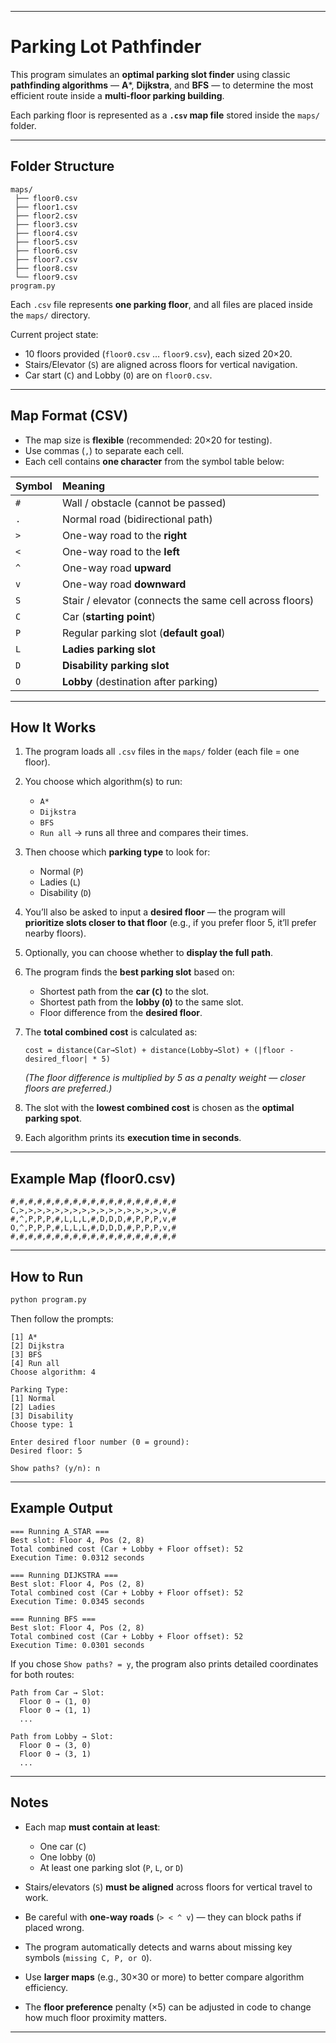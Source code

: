 
---

# Parking Lot Pathfinder

This program simulates an **optimal parking slot finder** using classic **pathfinding algorithms** — **A***, **Dijkstra**, and **BFS** — to determine the most efficient route inside a **multi-floor parking building**.

Each parking floor is represented as a **`.csv` map file** stored inside the `maps/` folder.

---

## Folder Structure

```
maps/
 ├── floor0.csv
 ├── floor1.csv
 ├── floor2.csv
 ├── floor3.csv
 ├── floor4.csv
 ├── floor5.csv
 ├── floor6.csv
 ├── floor7.csv
 ├── floor8.csv
 └── floor9.csv
program.py
```

Each `.csv` file represents **one parking floor**, and all files are placed inside the `maps/` directory.

Current project state:

* 10 floors provided (`floor0.csv` … `floor9.csv`), each sized 20×20.
* Stairs/Elevator (`S`) are aligned across floors for vertical navigation.
* Car start (`C`) and Lobby (`O`) are on `floor0.csv`.

---

## Map Format (CSV)

* The map size is **flexible** (recommended: 20×20 for testing).
* Use commas (`,`) to separate each cell.
* Each cell contains **one character** from the symbol table below:

| Symbol | Meaning                                                 |
| :----- | :------------------------------------------------------ |
| `#`    | Wall / obstacle (cannot be passed)                      |
| `.`    | Normal road (bidirectional path)                        |
| `>`    | One-way road to the **right**                           |
| `<`    | One-way road to the **left**                            |
| `^`    | One-way road **upward**                                 |
| `v`    | One-way road **downward**                               |
| `S`    | Stair / elevator (connects the same cell across floors) |
| `C`    | Car (**starting point**)                                |
| `P`    | Regular parking slot (**default goal**)                 |
| `L`    | **Ladies parking slot**                                 |
| `D`    | **Disability parking slot**                             |
| `O`    | **Lobby** (destination after parking)                   |

---

## How It Works

1. The program loads all `.csv` files in the `maps/` folder (each file = one floor).
2. You choose which algorithm(s) to run:

   * `A*`
   * `Dijkstra`
   * `BFS`
   * `Run all` → runs all three and compares their times.
3. Then choose which **parking type** to look for:

   * Normal (`P`)
   * Ladies (`L`)
   * Disability (`D`)
4. You’ll also be asked to input a **desired floor** —
   the program will **prioritize slots closer to that floor** (e.g., if you prefer floor 5, it’ll prefer nearby floors).
5. Optionally, you can choose whether to **display the full path**.
6. The program finds the **best parking slot** based on:

   * Shortest path from the **car (`C`)** to the slot.
   * Shortest path from the **lobby (`O`)** to the same slot.
   * Floor difference from the **desired floor**.
7. The **total combined cost** is calculated as:

   ```
   cost = distance(Car→Slot) + distance(Lobby→Slot) + (|floor - desired_floor| * 5)
   ```

   *(The floor difference is multiplied by 5 as a penalty weight — closer floors are preferred.)*
8. The slot with the **lowest combined cost** is chosen as the **optimal parking spot**.
9. Each algorithm prints its **execution time in seconds**.

---

## Example Map (floor0.csv)

```
#,#,#,#,#,#,#,#,#,#,#,#,#,#,#,#,#,#,#
C,>,>,>,>,>,>,>,>,>,>,>,>,>,>,>,>,v,#
#,^,P,P,P,#,L,L,L,#,D,D,D,#,P,P,P,v,#
O,^,P,P,P,#,L,L,L,#,D,D,D,#,P,P,P,v,#
#,#,#,#,#,#,#,#,#,#,#,#,#,#,#,#,#,#,#
```

---

## How to Run

```bash
python program.py
```

Then follow the prompts:

```
[1] A*
[2] Dijkstra
[3] BFS
[4] Run all
Choose algorithm: 4

Parking Type:
[1] Normal
[2] Ladies
[3] Disability
Choose type: 1

Enter desired floor number (0 = ground):
Desired floor: 5

Show paths? (y/n): n
```

---

## Example Output

```
=== Running A_STAR ===
Best slot: Floor 4, Pos (2, 8)
Total combined cost (Car + Lobby + Floor offset): 52
Execution Time: 0.0312 seconds

=== Running DIJKSTRA ===
Best slot: Floor 4, Pos (2, 8)
Total combined cost (Car + Lobby + Floor offset): 52
Execution Time: 0.0345 seconds

=== Running BFS ===
Best slot: Floor 4, Pos (2, 8)
Total combined cost (Car + Lobby + Floor offset): 52
Execution Time: 0.0301 seconds
```

If you chose `Show paths? = y`, the program also prints detailed coordinates for both routes:

```
Path from Car → Slot:
  Floor 0 → (1, 0)
  Floor 0 → (1, 1)
  ...

Path from Lobby → Slot:
  Floor 0 → (3, 0)
  Floor 0 → (3, 1)
  ...
```

---

## Notes

* Each map **must contain at least**:

  * One car (`C`)
  * One lobby (`O`)
  * At least one parking slot (`P`, `L`, or `D`)
* Stairs/elevators (`S`) **must be aligned** across floors for vertical travel to work.
* Be careful with **one-way roads** (`> < ^ v`) — they can block paths if placed wrong.
* The program automatically detects and warns about missing key symbols (`missing C, P, or O`).
* Use **larger maps** (e.g., 30×30 or more) to better compare algorithm efficiency.
* The **floor preference** penalty (×5) can be adjusted in code to change how much floor proximity matters.

---